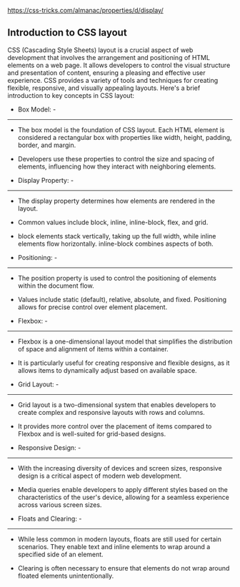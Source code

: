 
https://css-tricks.com/almanac/properties/d/display/

## Introduction to CSS layout

CSS (Cascading Style Sheets) layout is a crucial aspect of web development that involves the arrangement and positioning of HTML elements on a web page. It allows developers to control the visual structure and presentation of content, ensuring a pleasing and effective user experience. CSS provides a variety of tools and techniques for creating flexible, responsive, and visually appealing layouts. Here's a brief introduction to key concepts in CSS layout:

* Box Model: - 
---------------
- The box model is the foundation of CSS layout. Each HTML element is considered a rectangular box with properties like width, height, padding, border, and margin.

- Developers use these properties to control the size and spacing of elements, influencing how they interact with neighboring elements.


* Display Property: - 
---------------------

- The display property determines how elements are rendered in the layout.

- Common values include block, inline, inline-block, flex, and grid.

- block elements stack vertically, taking up the full width, while inline elements flow horizontally. inline-block combines aspects of both.


* Positioning: -
-----------------

- The position property is used to control the positioning of elements within the document flow.

- Values include static (default), relative, absolute, and fixed. Positioning allows for precise control over element placement.

* Flexbox: - 
----------------

- Flexbox is a one-dimensional layout model that simplifies the distribution of space and alignment of items within a container.

- It is particularly useful for creating responsive and flexible designs, as it allows items to dynamically adjust based on available space.

* Grid Layout: - 
----------------

- Grid layout is a two-dimensional system that enables developers to create complex and responsive layouts with rows and columns.

- It provides more control over the placement of items compared to Flexbox and is well-suited for grid-based designs.

* Responsive Design: - 
-----------------------

- With the increasing diversity of devices and screen sizes, responsive design is a critical aspect of modern web development.

- Media queries enable developers to apply different styles based on the characteristics of the user's device, allowing for a seamless experience across various screen sizes.


* Floats and Clearing: - 
-----------------------

- While less common in modern layouts, floats are still used for certain scenarios. They enable text and inline elements to wrap around a specified side of an element.

- Clearing is often necessary to ensure that elements do not wrap around floated elements unintentionally.